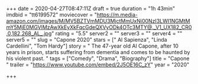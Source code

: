 +++
date = 2020-04-27T08:47:11Z
draft = true
duration = "1h 43min"
imdbid = "tt6199572"
moviecover = "https://m.media-amazon.com/images/M/MV5BZTVmMDU3MjctMmUxNi00NzI3LWI1NGMtMmY5MjE0MGVlMzAwXkEyXkFqcGdeQXVyODk4OTc3MTY@._V1_UX182_CR0,0,182,268_AL_.jpg"
rating = "5.5"
server2 = ""
server3 = ""
server4 = ""
server5 = ""
slug = "Capone 2020"
stars = [" Al Sapienza", "Linda Cardellini", "Tom Hardy"]
story = " The 47-year old Al Capone, after 10 years in prison, starts suffering from dementia and comes to be haunted by his violent past. "
tags = ["Comedy", "Drama", "Biography"]
title = "Capone "
trailer = "https://www.youtube.com/embed/2J5OE16C_zY"
year = "2020"

+++
